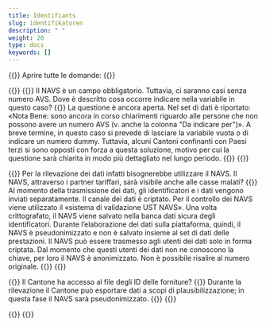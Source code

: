 ```yaml
---
title: Identifiants 
slug: identifikatoren
description: " "
weight: 20
type: docs
keywords: []
---
```


{{<faqBlock>}}
Aprire tutte le domande: {{<collapsibleGroupCommand groupId="identifikatoren">}}

{{<numberedList>}}
{{<listItem>}}
Il NAVS è un campo obbligatorio. Tuttavia, ci saranno casi senza numero AVS. Dove è descritto cosa occorre indicare nella variabile in questo caso?
{{<collapsibleBlock groupId="identifikatoren">}}
La questione è ancora aperta. Nel set di dati è riportato: «Nota Bene: sono ancora in corso chiarimenti riguardo alle persone che non possono avere un numero AVS (v. anche la colonna "Da indicare per")». A breve termine, in questo caso si prevede di lasciare la variabile vuota o di indicare un numero dummy. Tuttavia, alcuni Cantoni confinanti con Paesi terzi si sono opposti con forza a questa soluzione, motivo per cui la questione sarà chiarita in modo più dettagliato nel lungo periodo.
{{</collapsibleBlock>}}
{{</listItem>}}

{{<listItem>}}
Per la rilevazione dei dati infatti bisognerebbe utilizzare il NAVS. Il NAVS, attraverso i partner tariffari, sarà visibile anche alle casse malati?
{{<collapsibleBlock groupId="identifikatoren">}}
Al momento della trasmissione dei dati, gli identificatori e i dati vengono inviati separatamente. Il canale dei dati è criptato. Per il controllo dei NAVS viene utilizzato il «sistema di validazione UST NAVS». Una volta crittografato, il NAVS viene salvato nella banca dati sicura degli identificatori. Durante l’elaborazione dei dati sulla piattaforma, quindi, il NAVS è pseudonimizzato e non è salvato insieme al set di dati delle prestazioni. Il NAVS può essere trasmesso agli utenti dei dati solo in forma criptata. Dal momento che questi utenti dei dati non ne conoscono la chiave, per loro il NAVS è anonimizzato. Non è possibile risalire al numero originale.
{{</collapsibleBlock>}}
{{</listItem>}}

{{<listItem>}}
Il Cantone ha accesso al file degli ID delle forniture?
{{<collapsibleBlock groupId="identifikatoren">}}
Durante la rilevazione il Cantone può esportare dati a scopi di plausibilizzazione; in questa fase il NAVS sarà pseudonimizzato.
{{</collapsibleBlock>}}
{{</listItem>}}

{{</numberedList>}}
{{</faqBlock>}}